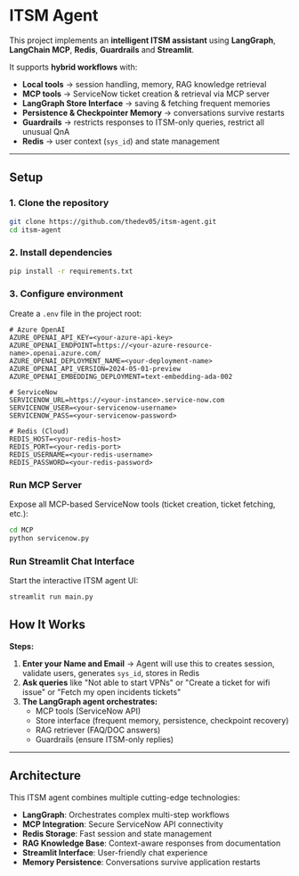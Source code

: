# ITSM Agent

This project implements an **intelligent ITSM assistant** using **LangGraph**, **LangChain MCP**, **Redis**, **Guardrails** and **Streamlit**.

It supports **hybrid workflows** with:
- **Local tools** → session handling, memory, RAG knowledge retrieval
- **MCP tools** → ServiceNow ticket creation & retrieval via MCP server
- **LangGraph Store Interface** → saving & fetching frequent memories
- **Persistence & Checkpointer Memory** → conversations survive restarts
- **Guardrails** → restricts responses to ITSM-only queries, restrict all unusual QnA
- **Redis** → user context (`sys_id`) and state management

---

## Setup

### 1️. Clone the repository

```bash
git clone https://github.com/thedev05/itsm-agent.git
cd itsm-agent
```

### 2️. Install dependencies

```bash
pip install -r requirements.txt
```

### 3️. Configure environment

Create a `.env` file in the project root:

```env
# Azure OpenAI
AZURE_OPENAI_API_KEY=<your-azure-api-key>
AZURE_OPENAI_ENDPOINT=https://<your-azure-resource-name>.openai.azure.com/
AZURE_OPENAI_DEPLOYMENT_NAME=<your-deployment-name>
AZURE_OPENAI_API_VERSION=2024-05-01-preview
AZURE_OPENAI_EMBEDDING_DEPLOYMENT=text-embedding-ada-002

# ServiceNow
SERVICENOW_URL=https://<your-instance>.service-now.com
SERVICENOW_USER=<your-servicenow-username>
SERVICENOW_PASS=<your-servicenow-password>

# Redis (Cloud)
REDIS_HOST=<your-redis-host>
REDIS_PORT=<your-redis-port>
REDIS_USERNAME=<your-redis-username>
REDIS_PASSWORD=<your-redis-password>

```

### Run MCP Server

Expose all MCP-based ServiceNow tools (ticket creation, ticket fetching, etc.):

```bash
cd MCP
python servicenow.py
```

### Run Streamlit Chat Interface

Start the interactive ITSM agent UI:

```bash
streamlit run main.py
```

## How It Works

**Steps:**

1. **Enter your Name and Email** → Agent will use this to creates session, validate users, generates `sys_id`, stores in Redis
2. **Ask queries** like "Not able to start VPNs" or "Create a ticket for wifi issue" or "Fetch my open incidents tickets"
3. **The LangGraph agent orchestrates:**
   - MCP tools (ServiceNow API)
   - Store interface (frequent memory, persistence, checkpoint recovery)
   - RAG retriever (FAQ/DOC answers)
   - Guardrails (ensure ITSM-only replies)

---

## Architecture

This ITSM agent combines multiple cutting-edge technologies:

- **LangGraph**: Orchestrates complex multi-step workflows
- **MCP Integration**: Secure ServiceNow API connectivity
- **Redis Storage**: Fast session and state management
- **RAG Knowledge Base**: Context-aware responses from documentation
- **Streamlit Interface**: User-friendly chat experience
- **Memory Persistence**: Conversations survive application restarts